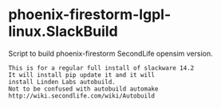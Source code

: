 # phoenix-firestorm-lgpl-linux.SlackBuild
Script to build phoenix-firestorm  SecondLife opensim version. 
~~~
This is for a regular full install of slackware 14.2
It will install pip update it and it will 
install Linden Labs autobuild.
Not to be confused with autobuild automake
http://wiki.secondlife.com/wiki/Autobuild
~~~
